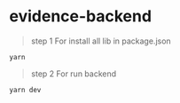 # evidence-backend

> step 1 For install all lib in package.json

```
yarn
```

> step 2 For run backend

```
yarn dev
```
